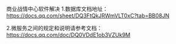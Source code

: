 商业战情中心软件解决
1.数据库文档地址：https://docs.qq.com/sheet/DQ3FtQkJRWmVLT0xC?tab=BB08JN

2.微服务之间的规定和说明请参考文档：https://docs.qq.com/doc/DQ0VDdE1ob3VZUk9M
